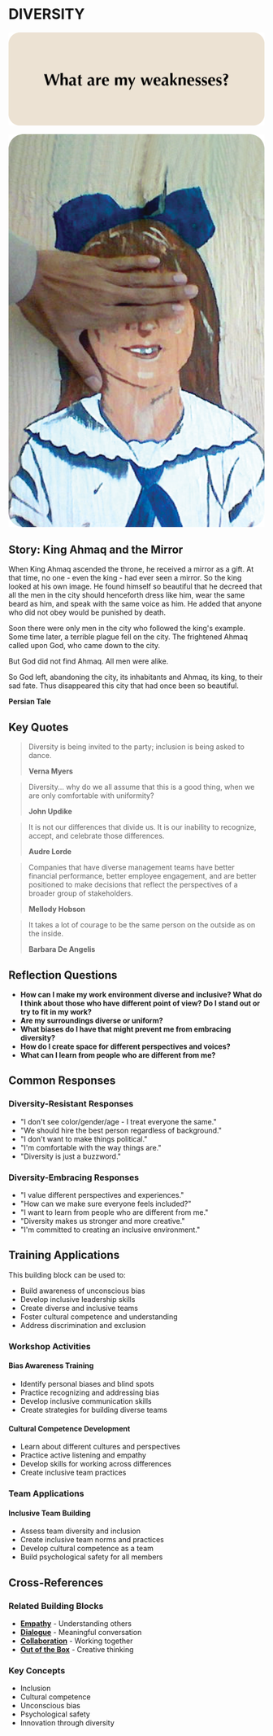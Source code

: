 # DIVERSITY

![Diversity Question Card](SPEAKUP%20QUESTION%20CARDS%20FOR%20AI/SPEAK_UP_question_cards_AI10.png)

![Diversity Photo Card](SPEAKUP%20PHOTO%20CARDS/SPEAK%20UP_Photo_Cards_VER2_9.png)

## Story: King Ahmaq and the Mirror

When King Ahmaq ascended the throne, he received a mirror as a gift. At that time, no one - even the king - had ever seen a mirror. So the king looked at his own image. He found himself so beautiful that he decreed that all the men in the city should henceforth dress like him, wear the same beard as him, and speak with the same voice as him. He added that anyone who did not obey would be punished by death.

Soon there were only men in the city who followed the king's example. Some time later, a terrible plague fell on the city. The frightened Ahmaq called upon God, who came down to the city.

But God did not find Ahmaq. All men were alike.

So God left, abandoning the city, its inhabitants and Ahmaq, its king, to their sad fate. Thus disappeared this city that had once been so beautiful.

**Persian Tale**

## Key Quotes

> Diversity is being invited to the party; inclusion is being asked to dance.
> 
> **Verna Myers**

> Diversity... why do we all assume that this is a good thing, when we are only comfortable with uniformity?
> 
> **John Updike**

> It is not our differences that divide us. It is our inability to recognize, accept, and celebrate those differences.
> 
> **Audre Lorde**

> Companies that have diverse management teams have better financial performance, better employee engagement, and are better positioned to make decisions that reflect the perspectives of a broader group of stakeholders.
> 
> **Mellody Hobson**

> It takes a lot of courage to be the same person on the outside as on the inside.
> 
> **Barbara De Angelis**

## Reflection Questions

- **How can I make my work environment diverse and inclusive? What do I think about those who have different point of view? Do I stand out or try to fit in my work?**
- **Are my surroundings diverse or uniform?**
- **What biases do I have that might prevent me from embracing diversity?**
- **How do I create space for different perspectives and voices?**
- **What can I learn from people who are different from me?**

## Common Responses

### Diversity-Resistant Responses
- "I don't see color/gender/age - I treat everyone the same."
- "We should hire the best person regardless of background."
- "I don't want to make things political."
- "I'm comfortable with the way things are."
- "Diversity is just a buzzword."

### Diversity-Embracing Responses
- "I value different perspectives and experiences."
- "How can we make sure everyone feels included?"
- "I want to learn from people who are different from me."
- "Diversity makes us stronger and more creative."
- "I'm committed to creating an inclusive environment."

## Training Applications

This building block can be used to:
- Build awareness of unconscious bias
- Develop inclusive leadership skills
- Create diverse and inclusive teams
- Foster cultural competence and understanding
- Address discrimination and exclusion

### Workshop Activities

#### **Bias Awareness Training**
- Identify personal biases and blind spots
- Practice recognizing and addressing bias
- Develop inclusive communication skills
- Create strategies for building diverse teams

#### **Cultural Competence Development**
- Learn about different cultures and perspectives
- Practice active listening and empathy
- Develop skills for working across differences
- Create inclusive team practices

### Team Applications

#### **Inclusive Team Building**
- Assess team diversity and inclusion
- Create inclusive team norms and practices
- Develop cultural competence as a team
- Build psychological safety for all members

## Cross-References

### Related Building Blocks
- **[Empathy](empathy/README.md)** - Understanding others
- **[Dialogue](dialogue/README.md)** - Meaningful conversation
- **[Collaboration](collaboration/README.md)** - Working together
- **[Out of the Box](out-of-the-box/README.md)** - Creative thinking

### Key Concepts
- Inclusion
- Cultural competence
- Unconscious bias
- Psychological safety
- Innovation through diversity
